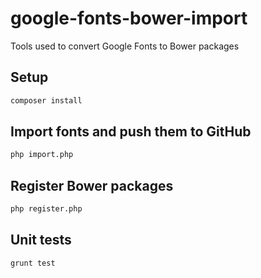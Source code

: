 # google-fonts-bower-import

Tools used to convert Google Fonts to Bower packages

## Setup

```bash
composer install
```

## Import fonts and push them to GitHub

```bash
php import.php
```

## Register Bower packages

```bash
php register.php
```

## Unit tests

```bash
grunt test
```
